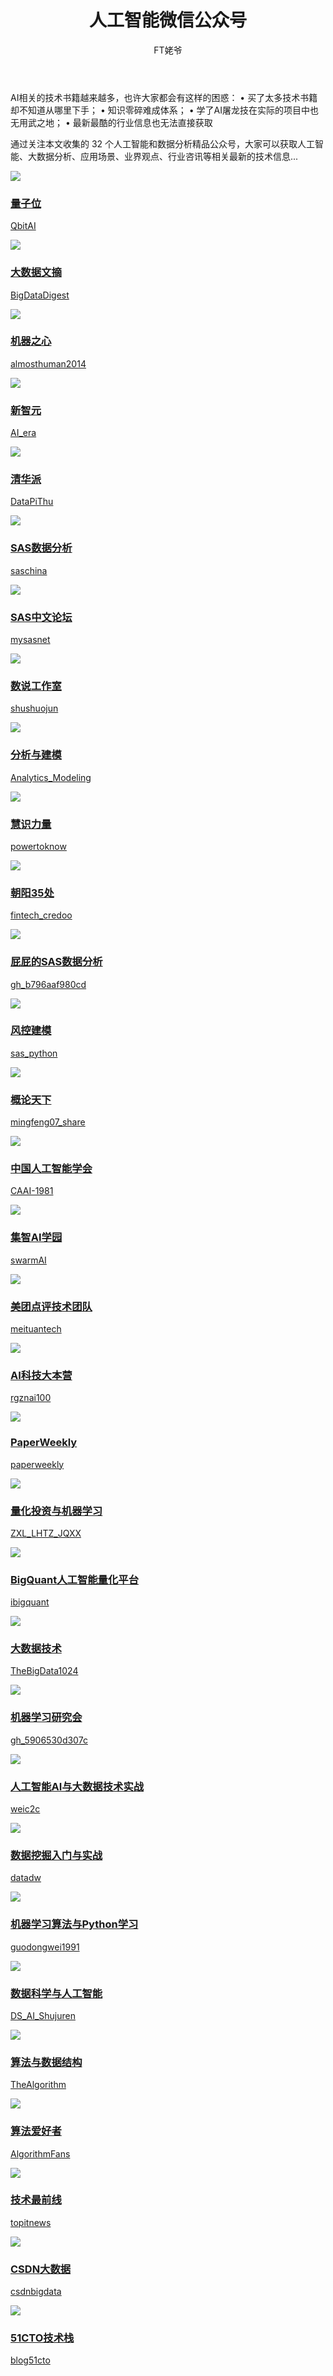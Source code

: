 ﻿---
layout: post
title: 人工智能微信公众号
author: FT姥爷
tags: [人工智能, 微信公众号]
comments: true
excerpt: 
category:
- 资讯
---

AI相关的技术书籍越来越多，也许大家都会有这样的困惑：
• 买了太多技术书籍却不知道从哪里下手；
• 知识零碎难成体系；
• 学了AI屠龙技在实际的项目中也无用武之地；
• 最新最酷的行业信息也无法直接获取

通过关注本文收集的 32 个人工智能和数据分析精品公众号，大家可以获取人工智能、大数据分析、应用场景、业界观点、行业咨讯等相关最新的技术信息...

<!--more-->
<div class="row">

<div class="col-sm-6 col-md-3"><div class="thumbnail"><a href="#" class="thumbnail"> <img src="https://open.weixin.qq.com/qr/code?username=QbitAI"><div class="caption"> <h3>量子位</h3><p>QbitAI</p>
  </div>
  </div>
</div>

<div class="col-sm-6 col-md-3"><div class="thumbnail"><a href="#" class="thumbnail"> <img src="https://open.weixin.qq.com/qr/code?username=BigDataDigest"><div class="caption"> <h3>大数据文摘</h3><p>BigDataDigest</p></div>
  </div>
</div>  
 
<div class="col-sm-6 col-md-3"><div class="thumbnail"><a href="#" class="thumbnail"> <img src="https://open.weixin.qq.com/qr/code?username=almosthuman2014"><div class="caption"> <h3>机器之心</h3><p>almosthuman2014</p></div>
  </div>
</div>  
 
<div class="col-sm-6 col-md-3"><div class="thumbnail"><a href="#" class="thumbnail"> <img src="https://open.weixin.qq.com/qr/code?username=AI_era"><div class="caption"> <h3>新智元</h3><p>AI_era</p></div>
  </div>
</div>  

<div class="col-sm-6 col-md-3"><div class="thumbnail"><a href="#" class="thumbnail"> <img src="https://open.weixin.qq.com/qr/code?username=DataPiThu"><div class="caption"> <h3>清华派</h3><p>DataPiThu</p></div>
  </div>
</div>  

<div class="col-sm-6 col-md-3"><div class="thumbnail"><a href="#" class="thumbnail"> <img src="https://open.weixin.qq.com/qr/code?username=saschina"><div class="caption"> <h3>SAS数据分析</h3><p>saschina</p></div>
  </div>
</div>  

<div class="col-sm-6 col-md-3"><div class="thumbnail"><a href="#" class="thumbnail"> <img src="https://open.weixin.qq.com/qr/code?username=mysasnet"><div class="caption"> <h3>SAS中文论坛</h3><p>mysasnet</p></div>
  </div>
</div>  

<div class="col-sm-6 col-md-3"><div class="thumbnail"><a href="#" class="thumbnail"> <img src="https://open.weixin.qq.com/qr/code?username=shushuojun"><div class="caption"> <h3>数说工作室</h3><p>shushuojun</p></div>
  </div>
</div>  

<div class="col-sm-6 col-md-3"><div class="thumbnail"><a href="#" class="thumbnail"> <img src="https://open.weixin.qq.com/qr/code?username=Analytics_Modeling"><div class="caption"> <h3>分析与建模</h3><p>Analytics_Modeling</p></div>
  </div>
</div>  

<div class="col-sm-6 col-md-3"><div class="thumbnail"><a href="#" class="thumbnail"> <img src="https://open.weixin.qq.com/qr/code?username=powertoknow"><div class="caption"> <h3>慧识力量</h3><p>powertoknow</p></div>
  </div>
</div>  

<div class="col-sm-6 col-md-3"><div class="thumbnail"><a href="#" class="thumbnail"> <img src="https://open.weixin.qq.com/qr/code?username=fintech_credoo"><div class="caption"> <h3>朝阳35处</h3><p>fintech_credoo</p></div>
  </div>
</div>  

<div class="col-sm-6 col-md-3"><div class="thumbnail"><a href="#" class="thumbnail"> <img src="https://open.weixin.qq.com/qr/code?username=gh_b796aaf980cd"><div class="caption"> <h3>屁屁的SAS数据分析</h3><p>gh_b796aaf980cd</p></div>
  </div>
</div>  

<div class="col-sm-6 col-md-3"><div class="thumbnail"><a href="#" class="thumbnail"> <img src="https://open.weixin.qq.com/qr/code?username=sas_python"><div class="caption"> <h3>风控建模</h3><p>sas_python</p></div>
  </div>
</div>  

<div class="col-sm-6 col-md-3"><div class="thumbnail"><a href="#" class="thumbnail"> <img src="https://open.weixin.qq.com/qr/code?username=mingfeng07_share"><div class="caption"> <h3>概论天下</h3><p>mingfeng07_share</p></div>
  </div>
</div>  

<div class="col-sm-6 col-md-3"><div class="thumbnail"><a href="#" class="thumbnail"> <img src="https://open.weixin.qq.com/qr/code?username=CAAI-1981"><div class="caption"> <h3>中国人工智能学会</h3><p>CAAI-1981</p></div>
  </div>
</div>  

<div class="col-sm-6 col-md-3"><div class="thumbnail"><a href="#" class="thumbnail"> <img src="https://open.weixin.qq.com/qr/code?username=swarmAI"><div class="caption"> <h3>集智AI学园</h3><p>swarmAI</p></div>
  </div>
</div>  

<div class="col-sm-6 col-md-3"><div class="thumbnail"><a href="#" class="thumbnail"> <img src="https://open.weixin.qq.com/qr/code?username=meituantech"><div class="caption"> <h3>美团点评技术团队</h3><p>meituantech</p></div>
  </div>
</div>  

<div class="col-sm-6 col-md-3"><div class="thumbnail"><a href="#" class="thumbnail"> <img src="https://open.weixin.qq.com/qr/code?username=rgznai100"><div class="caption"> <h3>AI科技大本营 </h3><p>rgznai100</p></div>
  </div>
</div>  

<div class="col-sm-6 col-md-3"><div class="thumbnail"><a href="#" class="thumbnail"> <img src="https://open.weixin.qq.com/qr/code?username=paperweekly"><div class="caption"> <h3>PaperWeekly</h3><p>paperweekly</p></div>
  </div>
</div>  

<div class="col-sm-6 col-md-3"><div class="thumbnail"><a href="#" class="thumbnail"> <img src="https://open.weixin.qq.com/qr/code?username=ZXL_LHTZ_JQXX"><div class="caption"> <h3>量化投资与机器学习</h3><p>ZXL_LHTZ_JQXX</p></div>
  </div>
</div>  

<div class="col-sm-6 col-md-3"><div class="thumbnail"><a href="#" class="thumbnail"> <img src="https://open.weixin.qq.com/qr/code?username=ibigquant"><div class="caption"> <h3>BigQuant人工智能量化平台</h3><p>ibigquant</p></div>
  </div>
</div>  

<div class="col-sm-6 col-md-3"><div class="thumbnail"><a href="#" class="thumbnail"> <img src="https://open.weixin.qq.com/qr/code?username=TheBigData1024"><div class="caption"> <h3>大数据技术</h3><p>TheBigData1024</p></div>
  </div>
</div>  

<div class="col-sm-6 col-md-3"><div class="thumbnail"><a href="#" class="thumbnail"> <img src="https://open.weixin.qq.com/qr/code?username=gh_5906530d307c"><div class="caption"> <h3>机器学习研究会</h3><p>gh_5906530d307c</p></div>
  </div>
</div>  

<div class="col-sm-6 col-md-3"><div class="thumbnail"><a href="#" class="thumbnail"> <img src="https://open.weixin.qq.com/qr/code?username=weic2c"><div class="caption"> <h3>人工智能AI与大数据技术实战</h3><p>weic2c</p></div>
  </div>
</div>  

<div class="col-sm-6 col-md-3"><div class="thumbnail"><a href="#" class="thumbnail"> <img src="https://open.weixin.qq.com/qr/code?username=datadw"><div class="caption"> <h3>数据挖掘入门与实战</h3><p>datadw</p></div>
  </div>
</div>  

<div class="col-sm-6 col-md-3"><div class="thumbnail"><a href="#" class="thumbnail"> <img src="https://open.weixin.qq.com/qr/code?username=guodongwei1991"><div class="caption"> <h3>机器学习算法与Python学习</h3><p>guodongwei1991</p></div>
  </div>
</div>  

<div class="col-sm-6 col-md-3"><div class="thumbnail"><a href="#" class="thumbnail"> <img src="https://open.weixin.qq.com/qr/code?username=DS_AI_Shujuren"><div class="caption"> <h3>数据科学与人工智能</h3><p>DS_AI_Shujuren</p></div>
  </div>
</div>  

<div class="col-sm-6 col-md-3"><div class="thumbnail"><a href="#" class="thumbnail"> <img src="https://open.weixin.qq.com/qr/code?username=TheAlgorithm"><div class="caption"> <h3>算法与数据结构</h3><p>TheAlgorithm</p></div>
  </div>
</div>  

<div class="col-sm-6 col-md-3"><div class="thumbnail"><a href="#" class="thumbnail"> <img src="https://open.weixin.qq.com/qr/code?username=AlgorithmFans"><div class="caption"> <h3>算法爱好者</h3><p>AlgorithmFans</p></div>
  </div>
</div>  

<div class="col-sm-6 col-md-3"><div class="thumbnail"><a href="#" class="thumbnail"><img src="https://open.weixin.qq.com/qr/code?username=topitnews"><div class="caption"> <h3>技术最前线 </h3><p>topitnews</p></div>
  </div>
</div>  

<div class="col-sm-6 col-md-3"><div class="thumbnail"><a href="#" class="thumbnail"><img src="https://open.weixin.qq.com/qr/code?username=csdnbigdata"><div class="caption"> <h3>CSDN大数据</h3><p>csdnbigdata</p></div>
  </div>
</div>  

<div class="col-sm-6 col-md-3"><div class="thumbnail"><a href="#" class="thumbnail"><img src="https://open.weixin.qq.com/qr/code?username=blog51cto"><div class="caption"> <h3>51CTO技术栈</h3><p>blog51cto</p></div>
  </div>
</div>  

</div>